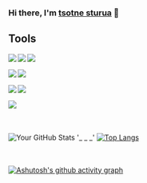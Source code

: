 ###  Hi there, I'm [tsotne sturua](https://www.linkedin.com/in/tsotne-sturua-563979199/) 👋


## Tools

<img align="left" src="https://img.shields.io/badge/c%23-%23239120.svg?style=for-the-badge&logo=c-sharp&logoColor=white" />

<img align="left" src="https://img.shields.io/badge/.NET-5C2D91?style=for-the-badge&logo=.net&logoColor=white" /> 

<img align="left" src="https://img.shields.io/badge/SQL-%23323330.svg?style=for-the-badge&logo=microsoftsqlserver&logoColor=orange" /><br/>

<img align="left" src="https://img.shields.io/badge/javascript-%23323330.svg?style=for-the-badge&logo=javascript&logoColor=%23F7DF1E" />

<img align="left" src="https://img.shields.io/badge/typescript-%23323330.svg?style=for-the-badge&logo=typescript" /><br/>

<img align="left" src="https://img.shields.io/badge/angular-%23323330.svg?style=for-the-badge&logo=angular&logoColor=red" /> 

<img align="left" src="https://img.shields.io/badge/git-%23F05033.svg?style=for-the-badge&logo=git&logoColor=white" /> <br/>

<img align="left" src="https://img.shields.io/badge/Docker-%23323330.svg?style=for-the-badge&logo=docker" />




<br>
<br>
<br>


![Your GitHub Stats](https://github-readme-stats.vercel.app/api?username=Sturua-tsotne&show_icons=true&hide_title=true&hide=prs&count_private=true&theme=radical)   '_ _ _'   [![Top Langs](https://github-readme-stats.vercel.app/api/top-langs/?username=Sturua-tsotne&layout=compact&theme=radical)](https://github.com/anuraghazra/github-readme-stats)
<br>
<br>
<br>

[![Ashutosh's github activity graph](https://github-readme-activity-graph.vercel.app/graph?username=Sturua-tsotne&theme=dracula&area=true)](https://github.com/Sturua-tsotne/)






